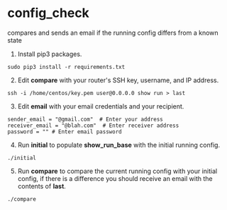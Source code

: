 # config_check
compares and sends an email if the running config differs from a known state


1) Install pip3 packages.
```
sudo pip3 install -r requirements.txt
```

2) Edit **compare** with your router's SSH key, username, and IP address. 
```
ssh -i /home/centos/key.pem user@0.0.0.0 show run > last
```

3) Edit **email** with your email credentials and your recipient.
```
sender_email = "@gmail.com"  # Enter your address
receiver_email = "@blah.com"  # Enter receiver address
password = "" # Enter email password
```

4) Run **initial** to populate **show_run_base** with the initial running config.
```
./initial
```

5) Run **compare** to compare the current running config with your initial config, if there is a difference you should receive an email with the contents of **last**.
```
./compare
```
